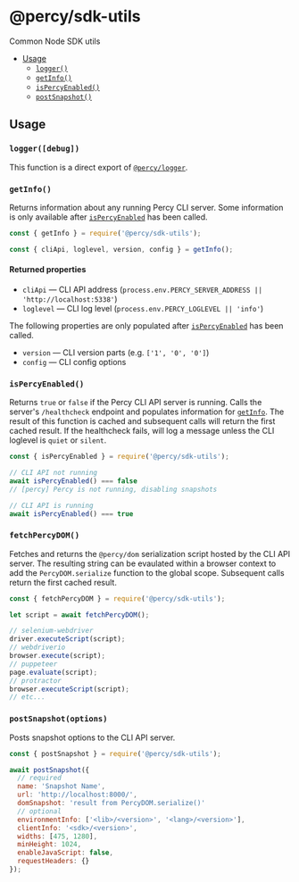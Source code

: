 # @percy/sdk-utils

Common Node SDK utils

- [Usage](#usage)
  - [`logger()`](#loggerdebug)
  - [`getInfo()`](#getinfo)
  - [`isPercyEnabled()`](#ispercyenabled)
  - [`postSnapshot()`](#postsnapshot)

## Usage

### `logger([debug])`

This function is a direct export of [`@percy/logger`](./packages/logger).

### `getInfo()`

Returns information about any running Percy CLI server. Some information is only available after
[`isPercyEnabled`](#ispercyenabled) has been called.

``` js
const { getInfo } = require('@percy/sdk-utils');

const { cliApi, loglevel, version, config } = getInfo();
```

#### Returned properties

- `cliApi` — CLI API address (`process.env.PERCY_SERVER_ADDRESS || 'http://localhost:5338'`)
- `loglevel` — CLI log level  (`process.env.PERCY_LOGLEVEL || 'info'`)

The following properties are only populated after [`isPercyEnabled`](#ispercyenabled) has been
called.

- `version` — CLI version parts (e.g. `['1', '0', '0']`)
- `config` — CLI config options

### `isPercyEnabled()`

Returns `true` or `false` if the Percy CLI API server is running. Calls the server's `/healthcheck`
endpoint and populates information for [`getInfo`](#getInfo). The result of this function is cached
and subsequent calls will return the first cached result. If the healthcheck fails, will log a
message unless the CLI loglevel is `quiet` or `silent`.

``` js
const { isPercyEnabled } = require('@percy/sdk-utils');

// CLI API not running
await isPercyEnabled() === false
// [percy] Percy is not running, disabling snapshots

// CLI API is running
await isPercyEnabled() === true
```

### `fetchPercyDOM()`

Fetches and returns the `@percy/dom` serialization script hosted by the CLI API server. The
resulting string can be evaulated within a browser context to add the `PercyDOM.serialize` function
to the global scope. Subsequent calls return the first cached result.

``` js
const { fetchPercyDOM } = require('@percy/sdk-utils');

let script = await fetchPercyDOM();

// selenium-webdriver
driver.executeScript(script);
// webdriverio
browser.execute(script);
// puppeteer
page.evaluate(script);
// protractor
browser.executeScript(script);
// etc...
```

### `postSnapshot(options)`

Posts snapshot options to the CLI API server.

``` js
const { postSnapshot } = require('@percy/sdk-utils');

await postSnapshot({
  // required
  name: 'Snapshot Name',
  url: 'http://localhost:8000/',
  domSnapshot: 'result from PercyDOM.serialize()'
  // optional
  environmentInfo: ['<lib>/<version>', '<lang>/<version>'],
  clientInfo: '<sdk>/<version>',
  widths: [475, 1280],
  minHeight: 1024,
  enableJavaScript: false,
  requestHeaders: {}
});
```
